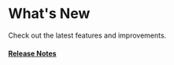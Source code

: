 # What's New

Check out the latest features and improvements.

#### [Release Notes](https://github.com/hypernym-studio/nuxt-anime/releases)
